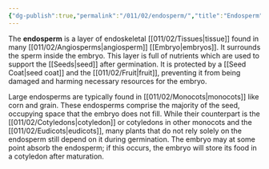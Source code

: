 ```yaml
---
{"dg-publish":true,"permalink":"/011/02/endosperm/","title":"Endosperm","tags":["BIOL412"],"noteIcon":"1","created":"2024-09-26T13:45:04.082-07:00","updated":"2024-09-26T15:17:41.120-07:00"}
---
```


The **endosperm** is a layer of endoskeletal [[011/02/Tissues\|tissue]] found in many [[011/02/Angiosperms\|angiosperm]] [[Embryo\|embryos]]. It surrounds the sperm inside the embryo. This layer is full of nutrients which are used to support the [[Seeds\|seed]] after germination. It is protected by a [[Seed Coat\|seed coat]] and the [[011/02/Fruit\|fruit]], preventing it from being damaged and harming necessary resources for the embryo.

Large endosperms are typically found in [[011/02/Monocots\|monocots]] like corn and grain. These endosperms comprise the majority of the seed, occupying space that the embryo does not fill. While their counterpart is the [[011/02/Cotyledons\|cotyledon]] or cotyledons in other monocots and the [[011/02/Eudicots\|eudicots]], many plants that do not rely solely on the endosperm still depend on it during germination. The embryo may at some point absorb the endosperm; if this occurs, the embryo will store its food in a cotyledon after maturation.